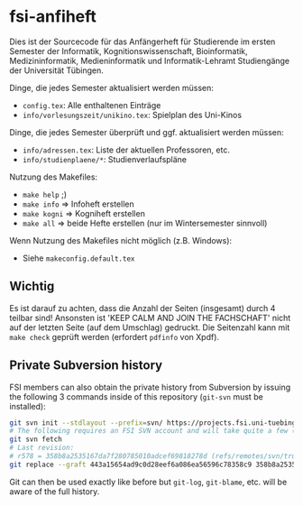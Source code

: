 # fsi-anfiheft

Dies ist der Sourcecode für das Anfängerheft für Studierende im ersten Semester
der Informatik, Kognitionswissenschaft, Bioinformatik, Medizininformatik,
Medieninformatik und Informatik-Lehramt Studiengänge der Universität Tübingen.

Dinge, die jedes Semester aktualisiert werden müssen:
- `config.tex`: Alle enthaltenen Einträge
- `info/vorlesungszeit/unikino.tex`: Spielplan des Uni-Kinos

Dinge, die jedes Semester überprüft und ggf. aktualisiert werden müssen:
- `info/adressen.tex`: Liste der aktuellen Professoren, etc.
- `info/studienplaene/*`: Studienverlaufspläne

Nutzung des Makefiles:
- `make help` ;)
- `make info` => Infoheft erstellen
- `make kogni` => Kogniheft erstellen
- `make all` => beide Hefte erstellen (nur im Wintersemester sinnvoll)

Wenn Nutzung des Makefiles nicht möglich (z.B. Windows):
- Siehe `makeconfig.default.tex`

## Wichtig

Es ist darauf zu achten, dass die Anzahl der Seiten (insgesamt) durch 4 teilbar
sind! Ansonsten ist 'KEEP CALM AND JOIN THE FACHSCHAFT' nicht auf der letzten
Seite (auf dem Umschlag) gedruckt. Die Seitenzahl kann mit `make check` geprüft
werden (erfordert `pdfinfo` von Xpdf).

## Private Subversion history

FSI members can also obtain the private history from Subversion by issuing the
following 3 commands inside of this repository (`git-svn` must be installed):

```bash
git svn init --stdlayout --prefix=svn/ https://projects.fsi.uni-tuebingen.de/svn/anfiheft
# The following requires an FSI SVN account and will take quite a few (10+) minutes:
git svn fetch
# Last revision:
# r578 = 358b8a2535167da7f280785010adcef69818278d (refs/remotes/svn/trunk)
git replace --graft 443a15654ad9c0d28eef6a086ea56596c78358c9 358b8a2535167da7f280785010adcef69818278d
```

Git can then be used exactly like before but `git-log`, `git-blame`, etc. will
be aware of the full history.
